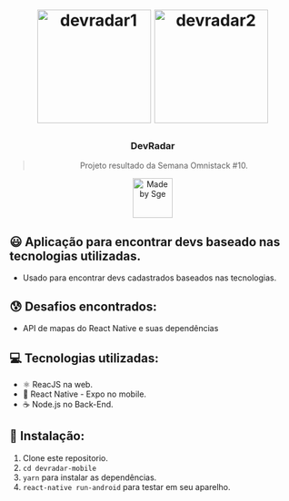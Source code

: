 <h1 align="center">
    <img alt="devradar1" src="https://i.imgur.com/v2S9iD2.jpg" width="200" heigth="416" />
    <img alt="devradar2" src="https://i.imgur.com/lfYJd4e.jpg" width="200" heigth="416" />
</h1>

<h3 align="center">
  DevRadar
</h3>

<blockquote align="center">Projeto resultado da Semana Omnistack #10.</blockquote>

<p align="center">
  <a href="http://sgeinformatica.com.br/">
    <img alt="Made by Sge" src="https://i.imgur.com/Dm7Xym9.png" width="70" heigth="20">
  </a>
</p>

## :smiley: Aplicação para encontrar devs baseado nas tecnologias utilizadas.

- Usado para encontrar devs cadastrados baseados nas tecnologias.

## :cold_sweat: Desafios encontrados:

- API de mapas do React Native e suas dependências

## :computer: Tecnologias utilizadas:

- ⚛️ ReacJS na web.
- :iphone: React Native - Expo no mobile.
- ☕️ Node.js no Back-End.

## :dvd: Instalação:

1. Clone este repositorio.
2. `cd devradar-mobile`<br />
3. `yarn` para instalar as dependências.<br />
4. `react-native run-android` para testar em seu aparelho.<br />
